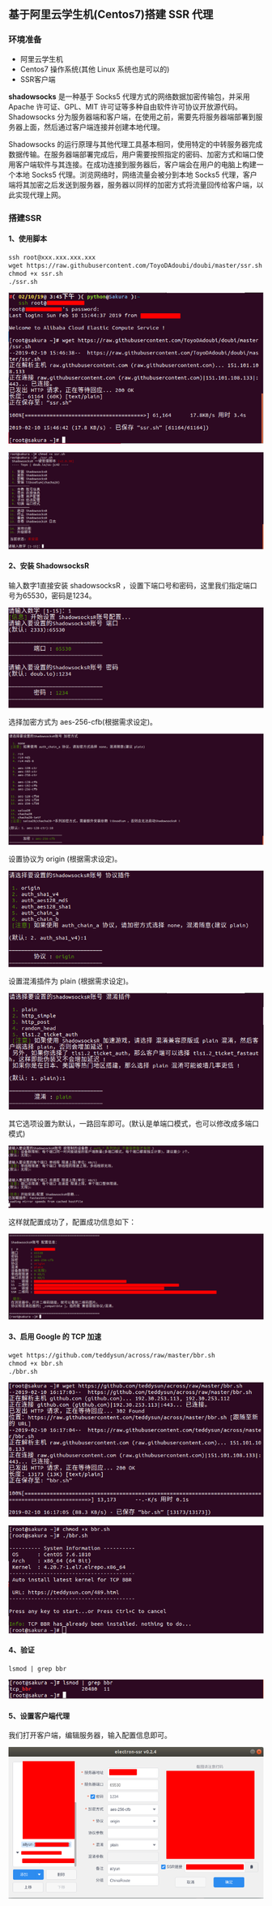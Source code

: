 ## 基于阿里云学生机(Centos7)搭建 SSR 代理

### 环境准备

- 阿里云学生机
- Centos7 操作系统(其他 Linux 系统也是可以的)
- SSR客户端

**shadowsocks** 是一种基于 Socks5 代理方式的网络数据加密传输包，并采用 Apache 许可证、GPL、MIT 许可证等多种自由软件许可协议开放源代码。 Shadowsocks 分为服务器端和客户端，在使用之前，需要先将服务器端部署到服务器上面，然后通过客户端连接并创建本地代理。

Shadowsocks 的运行原理与其他代理工具基本相同，使用特定的中转服务器完成数据传输。在服务器端部署完成后，用户需要按照指定的密码、加密方式和端口使用客户端软件与其连接。在成功连接到服务器后，客户端会在用户的电脑上构建一个本地 Socks5 代理。浏览网络时，网络流量会被分到本地 Socks5 代理，客户端将其加密之后发送到服务器，服务器以同样的加密方式将流量回传给客户端，以此实现代理上网。

### 搭建SSR

#### 1、使用脚本

```shell
ssh root@xxx.xxx.xxx.xxx
wget https://raw.githubusercontent.com/ToyoDAdoubi/doubi/master/ssr.sh
chmod +x ssr.sh
./ssr.sh
```

![ssh](./figure/ssh.png)

![chmod+x](./figure/chmod+x.png)

#### 2、安装 ShadowsocksR

输入数字1直接安装 shadowsocksR ，设置下端口号和密码，这里我们指定端口号为65530，密码是1234。

![shadowssocksR](./figure/shadowsocksR-01.png)

选择加密方式为 aes-256-cfb(根据需求设定)。

![shadowsocksR](./figure/shadowsocksR-02.png)

设置协议为 origin (根据需求设定)。

![shadowsocksR](./figure/shadowsocksR-03.png)

设置混淆插件为 plain (根据需求设定)。

![shadowsocksR](./figure/shadowsocksR-04.png)

其它选项设置为默认，一路回车即可。(默认是单端口模式，也可以修改成多端口模式)

![shadowsocksR](./figure/shadowsocksR-05.png)

这样就配置成功了，配置成功信息如下：

![final](./figure/final.png)

#### 3、启用 Google 的 TCP 加速

```shell
wget https://github.com/teddysun/across/raw/master/bbr.sh
chmod +x bbr.sh
./bbr.sh
```

![bbr](./figure/bbr.png)

![bbr_x](./figure/bbr_x.png)

#### 4、验证

```shell
lsmod | grep bbr
```

![yanzheng](./figure/yanzheng.png)

#### 5、设置客户端代理

我们打开客户端，编辑服务器，输入配置信息即可。

![](./figure/peizhi.png)